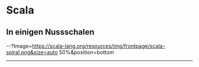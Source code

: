 # Scala
## In einigen Nussschalen

--?Image=https://scala-lang.org/resources/img/frontpage/scala-spiral.png&size=auto 50%&position=bottom

---
